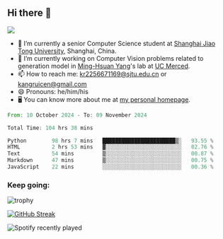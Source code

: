 ## Hi there 👋

![](https://komarev.com/ghpvc/?username=Kr-Panghu)
- 🌱 I’m currently a senior Computer Science student at [Shanghai Jiao Tong University](https://www.sjtu.edu.cn), Shanghai, China.
- 🔭 I’m currently working on Computer Vision problems related to generation model in [Ming-Hsuan Yang](https://faculty.ucmerced.edu/mhyang/)'s lab at [UC Merced](https://www.ucmerced.edu/).
- 📫 How to reach me: kr2256671169@sjtu.edu.cn or kangruicen@gmail.com
- 😄 Pronouns: he/him/his
- 🖥️ You can know more about me at [my personal homepage](https://kr-panghu.github.io).

<!--START_SECTION:waka-->

```rust
From: 10 October 2024 - To: 09 November 2024

Total Time: 104 hrs 38 mins

Python        98 hrs 7 mins   ███████████████████████▒░   93.55 %
HTML          2 hrs 53 mins   ▓░░░░░░░░░░░░░░░░░░░░░░░░   02.76 %
Text          54 mins         ▒░░░░░░░░░░░░░░░░░░░░░░░░   00.87 %
Markdown      47 mins         ▒░░░░░░░░░░░░░░░░░░░░░░░░   00.75 %
JavaScript    22 mins         ░░░░░░░░░░░░░░░░░░░░░░░░░   00.36 %
```

<!--END_SECTION:waka-->

<h3 align="left">Keep going:</h3>

![trophy](https://github-profile-trophy.vercel.app/?username=Kr-Panghu&theme=onedark&title=MultiLanguage,Stars,Followers,Repositories,Commits,Experience)

[![GitHub Streak](https://github-readme-streak-stats.herokuapp.com/?user=Kr-Panghu)](https://git.io/streak-stats)

![Spotify recently played](https://spotify-recently-played-readme.vercel.app/api?user=313cmgdfngjjlfotpedtywb7cpca)
